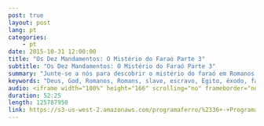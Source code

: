 ```yaml
---
post: true
layout: post
lang: pt
categories:
    - pt    
date: 2015-10-31 12:00:00
title: "Os Dez Mandamentos: O Mistério do Faraó Parte 3"
subtitle: "Os Dez Mandamentos: O Mistério do Faraó Parte 3"
summary: "Junte-se a nós para descobrir o mistério do faraó em Romanos 9:1-11,  um dos capítulos mais difíceis de toda a Bíblia."
keywords: "Deus, God, Romanos, Romans, slave, escravo, Egito, êxodo, faraó, Hebreus, israelitas, Israel, pragas, páscoa, ZÍPORA, Os, Dez, Mandamentosfermento, Paul, Paulo, Ramses, Moses, Moisés, Ziporah, Jochebed, Miriam, Aaron, tribes, Giselle, Itié, televisão, Sérgio, Marone, calvinismo, calvanism, prisoners, prisioneiros, kingdom, hall, libertado, liberdade, carnalidade, por, tras, das, cenas, behind, the, scenes, lonely, jogos, games, ansiedade, anxiety, relacionamento, relationship, consciência, consciousess, Flesh, Demônio, , satânico, evolução, Bíblia, Cristão, iron, radio, ProgramaFerro, biblia, noticia, vivo, Florianopolis, brasil, estudo, ajuda, Escrituras, Deus, fé, Sara, Espiritu, Jesus, coração, rede, Senhor, radio, sabado, rocha, evangelho, hinos, igreja, notícia, eventos, atual, História, AntiCristo, Cristo, Escrituras, Scripture, Messias, Rei, Antigo, Judaísmo, Templo, Jesus, amor, love, Misterio, Profetico, Jejum, cristãos, Discípulos, Morte, Facebook, Controvérsia, Pacto, Expiação, Sangue, Substituto, Judeus, Jews, Fariseus, Hebraico, Hebrew, Escrituras, Scripture, Profecia, Prophecy, Tribulação, Tribulation, Judaísmo, Judaism, Calendários, Calendar, Primeiro, First, Vinda, Coming, Segundo, Second, Messias, Rei, Antigo, Culturas, Bíblia, História, AntiCristo, Cristo, Mundo, Revelação, Caos, bíblico, nova, era, mundo, manuscritos, besta, gnóstico, gnosticismo, futuro, profecia, profeta, satã, demônios, podcast, católico, guerras, fim, dos, tempos, apocalipse, Oriente, Médio, página, Culturas, Programa, Ferro, casa"
audio: <iframe width="100%" height="166" scrolling="no" frameborder="no" src="https://w.soundcloud.com/player/?url=https%3A//api.soundcloud.com/tracks/230868858&amp;color=ff5500&amp;auto_play=false&amp;hide_related=false&amp;show_comments=true&amp;show_user=true&amp;show_reposts=false"></iframe>
duration: 52:25
length: 125787950
link: https://s3-us-west-2.amazonaws.com/programaferro/%2336+-+Programa+Ferro+31102015.mp3 
---
```

